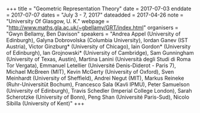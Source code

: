 +++
title = "Geometric Representation Theory"
date = 2017-07-03
enddate = 2017-07-07
dates = "July 3 - 7, 2017"
dateadded = 2017-04-26
note = "University Of Glasgow, U. K."
webpage = "http://www.maths.gla.ac.uk/~gbellamy/GRT/index.html"
organisers = "Gwyn Bellamy, Ben Davison"
speakers = "Andrea Appel (University of Edinburgh),
Galyna Dobrovolska (Columbia University),
Iordan Ganev (IST Austria),
Victor Ginzburg* (University of Chicago),
Iain Gordon* (University of Edinburgh),
Ian Grojnowski* (University of Cambridge),
Sam Gunningham (University of Texas, Austin),
Martina Lanini (Università degli Studi di Roma Tor Vergata),
Emmanuel Letellier (Université Denis-Diderot - Paris 7),
Michael McBreen (MIT),
Kevin McGerty (University of Oxford),
Sven Meinhardt (University of Sheffield),
Andrei Negut (MIT),
Markus Reineke (Ruhr-Universitüt Bochum),
Francesco Sala (Kavli IPMU),
Peter Samuelson (University of Edinburgh),
Travis Schedler (Imperial College London),
Sarah Scherotzke (University of Bonn),
Peng Shan (Université Paris-Sud),
Nicolo Sibilla (University of Kent)"
+++
